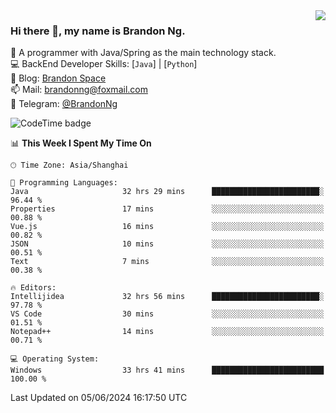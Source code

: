 <img  align="right" src="https://github-readme-stats-brandon0824.vercel.app/api/top-langs/?username=brandon0824&layout=compact">

### Hi there 👋, my name is Brandon Ng.

🌱 A programmer with Java/Spring as the main technology stack.  
💻 BackEnd Developer Skills: [`Java`] | [`Python`]  
📝 Blog: [Brandon Space](https://brandonng.tech)  
📫 Mail: brandonng@foxmail.com  
📰 Telegram: [@BrandonNg](https://t.me/BrandonNg24)  

![CodeTime badge](https://img.shields.io/endpoint?style=flat-square&url=https%3A%2F%2Fapi.codetime.dev%2Fshield%3Fid%3D128%26project%3D%26in%3D604800000)

<!--START_SECTION:waka-->
📊 **This Week I Spent My Time On** 

```text
🕑︎ Time Zone: Asia/Shanghai

💬 Programming Languages: 
Java                     32 hrs 29 mins      ████████████████████████░   96.44 % 
Properties               17 mins             ░░░░░░░░░░░░░░░░░░░░░░░░░   00.88 % 
Vue.js                   16 mins             ░░░░░░░░░░░░░░░░░░░░░░░░░   00.82 % 
JSON                     10 mins             ░░░░░░░░░░░░░░░░░░░░░░░░░   00.51 % 
Text                     7 mins              ░░░░░░░░░░░░░░░░░░░░░░░░░   00.38 % 

🔥 Editors: 
Intellijidea             32 hrs 56 mins      ████████████████████████░   97.78 % 
VS Code                  30 mins             ░░░░░░░░░░░░░░░░░░░░░░░░░   01.51 % 
Notepad++                14 mins             ░░░░░░░░░░░░░░░░░░░░░░░░░   00.71 % 

💻 Operating System: 
Windows                  33 hrs 41 mins      █████████████████████████   100.00 % 
```


 Last Updated on 05/06/2024 16:17:50 UTC
<!--END_SECTION:waka-->
